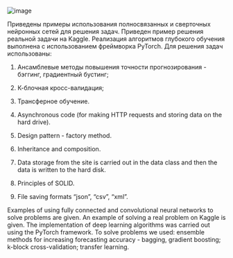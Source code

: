 ![image](https://github.com/Aleksandr62aa/AI_ML_DL/assets/145801941/221ef547-ba49-482c-b3d0-c9a05729d91d)








Приведены примеры использования полносвязанных и сверточных нейронных сетей для решения задач.
Приведен пример решения реальной задачи на Kaggle.
Реализация алгоритмов глубокого обучения выполнена с использованием фреймворка PyTorch.
Для решения задач использованы:
1. Ансамблевые методы повышения точности прогнозирования - бэггинг, градиентный бустинг;
2. К-блочная кросс-валидация;
3. Трансферное обучение.

1. Asynchronous code (for making HTTP requests and storing data on the hard drive).
2. Design pattern - factory method.
3. Inheritance and composition.
4. Data storage from the site is carried out in the data class and then the data is written to the hard disk.
5. Principles of SOLID.
6. File saving formats “json”, “csv”, “xml”.



Examples of using fully connected and convolutional neural networks to solve problems are given.
An example of solving a real problem on Kaggle is given.
The implementation of deep learning algorithms was carried out using the PyTorch framework.
To solve problems we used:
ensemble methods for increasing forecasting accuracy - bagging, gradient boosting;
k-block cross-validation;
transfer learning.

